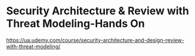

# Security Architecture & Review with Threat Modeling-Hands On

https://ua.udemy.com/course/security-architecture-and-design-review-with-threat-modeling/
